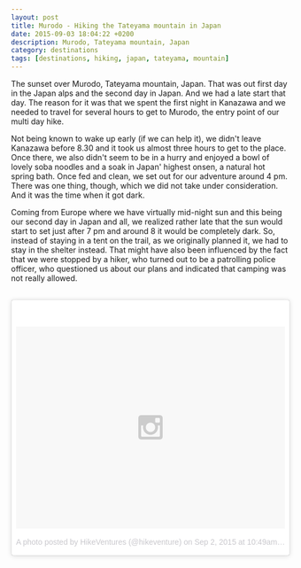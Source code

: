 ```yaml
---
layout: post
title: Murodo - Hiking the Tateyama mountain in Japan
date: 2015-09-03 18:04:22 +0200
description: Murodo, Tateyama mountain, Japan
category: destinations
tags: [destinations, hiking, japan, tateyama, mountain]
---
```

The sunset over Murodo, Tateyama mountain, Japan. That was out first day in the Japan alps and the second day in Japan. And we had a late start that day. The reason for it was that we spent the first night in Kanazawa and we needed to travel for several hours to get to Murodo, the entry point of our multi day hike. 

Not being known to wake up early (if we can help it), we didn't leave Kanazawa before 8.30 and it took us almost three hours to get to the place. Once there, we also didn't seem to be in a hurry and enjoyed a bowl of lovely soba noodles and a soak in Japan' highest onsen, a natural hot spring bath. Once fed and clean, we set out for our adventure around 4 pm. There was one thing, though, which we did not take under consideration. And it was the time when it got dark. 

Coming from Europe where we have virtually mid-night sun and this being our second day in Japan and all, we realized rather late that the sun would start to set just after 7 pm and around 8 it would be completely dark. So, instead of staying in a tent on the trail, as we originally planned it, we had to stay in the shelter instead. That might have also been influenced by the fact that we were stopped by a hiker, who turned out to be a patrolling police officer, who questioned us about our plans and indicated that camping was not really allowed. <br><br>
<blockquote class="instagram-media" data-instgrm-version="4" style=" background:#FFF; border:0; border-radius:3px; box-shadow:0 0 1px 0 rgba(0,0,0,0.5),0 1px 10px 0 rgba(0,0,0,0.15); margin: 1px; max-width:658px; padding:0; width:99.375%; width:-webkit-calc(100% - 2px); width:calc(100% - 2px);"><div style="padding:8px;"> <div style=" background:#F8F8F8; line-height:0; margin-top:40px; padding:37.5% 0; text-align:center; width:100%;"> <div style=" background:url(data:image/png;base64,iVBORw0KGgoAAAANSUhEUgAAACwAAAAsCAMAAAApWqozAAAAGFBMVEUiIiI9PT0eHh4gIB4hIBkcHBwcHBwcHBydr+JQAAAACHRSTlMABA4YHyQsM5jtaMwAAADfSURBVDjL7ZVBEgMhCAQBAf//42xcNbpAqakcM0ftUmFAAIBE81IqBJdS3lS6zs3bIpB9WED3YYXFPmHRfT8sgyrCP1x8uEUxLMzNWElFOYCV6mHWWwMzdPEKHlhLw7NWJqkHc4uIZphavDzA2JPzUDsBZziNae2S6owH8xPmX8G7zzgKEOPUoYHvGz1TBCxMkd3kwNVbU0gKHkx+iZILf77IofhrY1nYFnB/lQPb79drWOyJVa/DAvg9B/rLB4cC+Nqgdz/TvBbBnr6GBReqn/nRmDgaQEej7WhonozjF+Y2I/fZou/qAAAAAElFTkSuQmCC); display:block; height:44px; margin:0 auto -44px; position:relative; top:-22px; width:44px;"></div></div><p style=" color:#c9c8cd; font-family:Arial,sans-serif; font-size:14px; line-height:17px; margin-bottom:0; margin-top:8px; overflow:hidden; padding:8px 0 7px; text-align:center; text-overflow:ellipsis; white-space:nowrap;"><a href="https://instagram.com/p/7Ix9M_rtUu/" style=" color:#c9c8cd; font-family:Arial,sans-serif; font-size:14px; font-style:normal; font-weight:normal; line-height:17px; text-decoration:none;" target="_top">A photo posted by HikeVentures (@hikeventure)</a> on <time style=" font-family:Arial,sans-serif; font-size:14px; line-height:17px;" datetime="2015-09-02T17:49:43+00:00">Sep 2, 2015 at 10:49am PDT</time></p></div></blockquote>
<script async defer src="//platform.instagram.com/en_US/embeds.js"></script>
